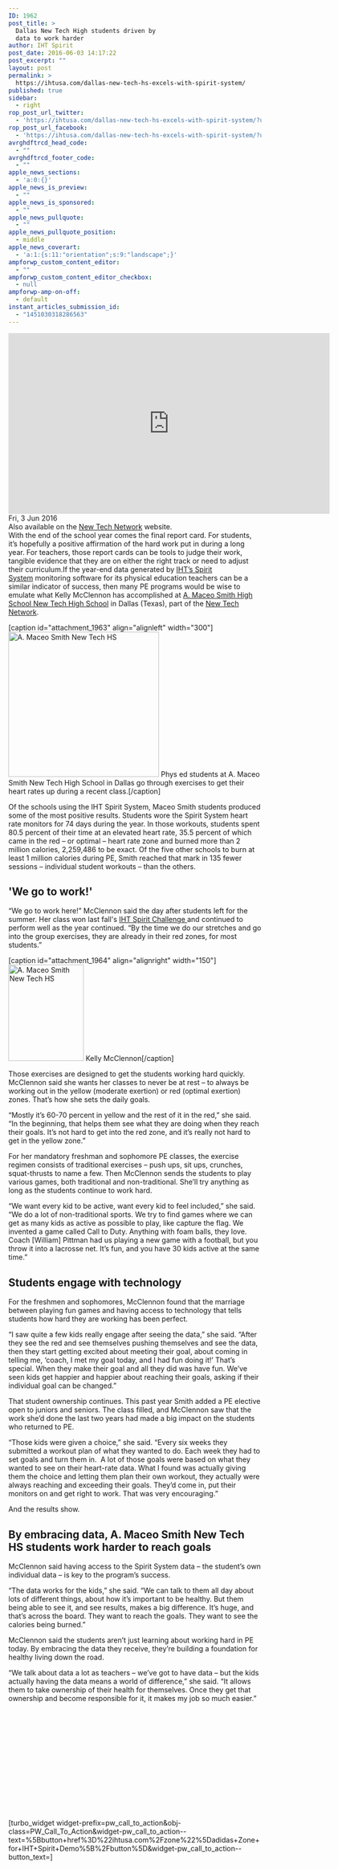 ```yaml
---
ID: 1962
post_title: >
  Dallas New Tech High students driven by
  data to work harder
author: IHT Spirit
post_date: 2016-06-03 14:17:22
post_excerpt: ""
layout: post
permalink: >
  https://ihtusa.com/dallas-new-tech-hs-excels-with-spirit-system/
published: true
sidebar:
  - right
rop_post_url_twitter:
  - 'https://ihtusa.com/dallas-new-tech-hs-excels-with-spirit-system/?utm_source=ReviveOldPost&utm_medium=social&utm_campaign=ReviveOldPost'
rop_post_url_facebook:
  - 'https://ihtusa.com/dallas-new-tech-hs-excels-with-spirit-system/?utm_source=ReviveOldPost&utm_medium=social&utm_campaign=ReviveOldPost'
avrghdftrcd_head_code:
  - ""
avrghdftrcd_footer_code:
  - ""
apple_news_sections:
  - 'a:0:{}'
apple_news_is_preview:
  - ""
apple_news_is_sponsored:
  - ""
apple_news_pullquote:
  - ""
apple_news_pullquote_position:
  - middle
apple_news_coverart:
  - 'a:1:{s:11:"orientation";s:9:"landscape";}'
ampforwp_custom_content_editor:
  - ""
ampforwp_custom_content_editor_checkbox:
  - null
ampforwp-amp-on-off:
  - default
instant_articles_submission_id:
  - "1451030318286563"
---
```

<iframe src="https://player.vimeo.com/video/139074228" width="640" height="360" frameborder="0"></iframe>

<article>Fri, 3 Jun 2016</article><article></article><article>Also available on the <a href="https://www.newtechnetwork.org/news/spirit-system-success-maceo-smith-new-tech-high-data-drives-students-work-harder" target="_blank" rel="noopener noreferrer">New Tech Network</a> website.</article><article></article><article>With the end of the school year comes the final report card. For students, it’s hopefully a positive affirmation of the hard work put in during a long year. For teachers, those report cards can be tools to judge their work, tangible evidence that they are on either the right track or need to adjust their curriculum.If the year-end data generated by <a href="http://www.ihtusa.com/spirit-system" target="_blank" rel="noopener noreferrer">IHT’s Spirit System</a> monitoring software for its physical education teachers can be a similar indicator of success, then many PE programs would be wise to emulate what Kelly McClennon has accomplished at <a href="http://www.dallasisd.org/domain/12376" target="_blank" rel="noopener noreferrer">A. Maceo Smith High School New Tech High School</a> in Dallas (Texas), part of the <a href="http://www.NewTechNetwork.org" target="_blank" rel="noopener noreferrer">New Tech Network</a>. <!--more-->

[caption id="attachment_1963" align="alignleft" width="300"]<a href="https://ihtusa.com/wp-content/uploads/2016/06/IMG_5002.jpg"><img class="wp-image-1963 size-medium" src="https://ihtusa.com/wp-content/uploads/2016/06/IMG_5002-300x289.jpg" alt="A. Maceo Smith New Tech HS" width="300" height="289" /></a> Phys ed students at A. Maceo Smith New Tech High School in Dallas go through exercises to get their heart rates up during a recent class.[/caption]

Of the schools using the IHT Spirit System, Maceo Smith students produced some of the most positive results. Students wore the Spirit System heart rate monitors for 74 days during the year. In those workouts, students spent 80.5 percent of their time at an elevated heart rate, 35.5 percent of which came in the red – or optimal – heart rate zone and burned more than 2 million calories, 2,259,486 to be exact. Of the five other schools to burn at least 1 million calories during PE, Smith reached that mark in 135 fewer sessions – individual student workouts – than the others.
<h2>'We go to work!'</h2>
“We go to work here!” McClennon said the day after students left for the summer. Her class won last fall's <a href="https://ihtusa.com/adidas-spirit-challenge/leaderboard" target="_blank" rel="noopener noreferrer">IHT Spirit Challenge </a>and continued to perform well as the year continued. “By the time we do our stretches and go into the group exercises, they are already in their red zones, for most students.”

[caption id="attachment_1964" align="alignright" width="150"]<a href="https://ihtusa.com/wp-content/uploads/2016/06/P1050221-KellyM.jpg"><img class="wp-image-1964 size-full" src="https://ihtusa.com/wp-content/uploads/2016/06/P1050221-KellyM.jpg" alt="A. Maceo Smith New Tech HS" width="150" height="192" /></a> Kelly McClennon[/caption]

Those exercises are designed to get the students working hard quickly. McClennon said she wants her classes to never be at rest – to always be working out in the yellow (moderate exertion) or red (optimal exertion) zones. That’s how she sets the daily goals.

“Mostly it’s 60-70 percent in yellow and the rest of it in the red,” she said. “In the beginning, that helps them see what they are doing when they reach their goals. It’s not hard to get into the red zone, and it’s really not hard to get in the yellow zone.”

For her mandatory freshman and sophomore PE classes, the exercise regimen consists of traditional exercises – push ups, sit ups, crunches, squat-thrusts to name a few. Then McClennon sends the students to play various games, both traditional and non-traditional. She’ll try anything as long as the students continue to work hard.

“We want every kid to be active, want every kid to feel included,” she said. “We do a lot of non-traditional sports. We try to find games where we can get as many kids as active as possible to play, like capture the flag. We invented a game called Call to Duty. Anything with foam balls, they love. Coach [William] Pittman had us playing a new game with a football, but you throw it into a lacrosse net. It’s fun, and you have 30 kids active at the same time.”
<h2>Students engage with technology</h2>
For the freshmen and sophomores, McClennon found that the marriage between playing fun games and having access to technology that tells students how hard they are working has been perfect.

“I saw quite a few kids really engage after seeing the data,” she said. “After they see the red and see themselves pushing themselves and see the data, then they start getting excited about meeting their goal, about coming in telling me, ‘coach, I met my goal today, and I had fun doing it!’ That’s special. When they make their goal and all they did was have fun. We’ve seen kids get happier and happier about reaching their goals, asking if their individual goal can be changed.”

That student ownership continues. This past year Smith added a PE elective open to juniors and seniors. The class filled, and McClennon saw that the work she’d done the last two years had made a big impact on the students who returned to PE.

“Those kids were given a choice,” she said. “Every six weeks they submitted a workout plan of what they wanted to do. Each week they had to set goals and turn them in.  A lot of those goals were based on what they wanted to see on their heart-rate data. What I found was actually giving them the choice and letting them plan their own workout, they actually were always reaching and exceeding their goals. They’d come in, put their monitors on and get right to work. That was very encouraging.”

And the results show.
<h2>By embracing data, A. Maceo Smith New Tech HS students work harder to reach goals</h2>
McClennon said having access to the Spirit System data – the student’s own individual data – is key to the program’s success.

“The data works for the kids,” she said. “We can talk to them all day about lots of different things, about how it’s important to be healthy. But them being able to see it, and see results, makes a big difference. It’s huge, and that’s across the board. They want to reach the goals. They want to see the calories being burned.”

McClennon said the students aren’t just learning about working hard in PE today. By embracing the data they receive, they’re building a foundation for healthy living down the road.

“We talk about data a lot as teachers – we’ve got to have data – but the kids actually having the data means a world of difference,” she said. “It allows them to take ownership of their health for themselves. Once they get that ownership and become responsible for it, it makes my job so much easier.”

</article>&nbsp;

&nbsp;

&nbsp;

&nbsp;

&nbsp;

&nbsp;

&nbsp;

[turbo_widget widget-prefix=pw_call_to_action&obj-class=PW_Call_To_Action&widget-pw_call_to_action--text=%5Bbutton+href%3D%22ihtusa.com%2Fzone%22%5Dadidas+Zone+for+IHT+Spirit+Demo%5B%2Fbutton%5D&widget-pw_call_to_action--button_text=]

&nbsp;

&nbsp;

&nbsp;

&nbsp;

&nbsp;

&nbsp;

&nbsp;

&nbsp;